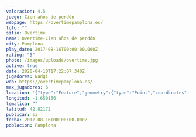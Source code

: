 ```yaml
---
valoracion: 4.5
juego: Cien años de perdón
webpage: https://overtimepamplona.es/
foto: ""
sitio: Overtime
name: Overtime-Cien años de perdón
city: Pamplona
play_date: 2017-08-16T00:00:00.000Z
rating: "5"
photo: /images/uploads/overtime.jpg
active: true
date: 2020-04-10T17:22:07.340Z
jugadores: Nadgi
web: https://overtimepamplona.es/
max_jugadores: 6
location: '{"type":"Feature","geometry":{"type":"Point","coordinates":[-1.650156,42.82172]}}'
longitud: -1.650156
tematica: ""
latitud: 42.82172
publicar: si
fecha: 2017-08-16T00:00:00.000Z
poblacion: Pamplona
---
```

